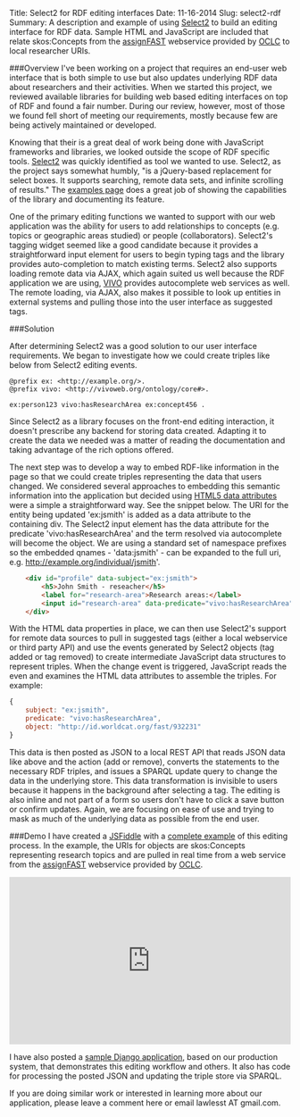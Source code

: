 Title: Select2 for RDF editing interfaces
Date: 11-16-2014
Slug: select2-rdf
Summary: A description and example of using [Select2](http://ivaynberg.github.io/select2/) to build an editing interface for RDF data.  Sample HTML and JavaScript are included that relate skos:Concepts from the [assignFAST](http://oclc.org/developer/develop/web-services/fast-api/assign-fast.en.html) webservice provided by [OCLC](http://www.oclc.org/data.en.html) to local researcher URIs.  

###Overview
I've been working on a project that requires an end-user web interface that is both simple to use but also updates underlying RDF data about researchers and their activities.  When we started this project, we reviewed available libraries for building web based editing interfaces on top of RDF and found a fair number.  During our review, however, most of those we found fell short of meeting our requirements, mostly because few are being actively maintained or developed.  

Knowing that their is a great deal of work being done with JavaScript frameworks and libraries, we looked outside the scope of RDF specific tools.  [Select2](http://ivaynberg.github.io/select2/) was quickly identified as tool we wanted to use.  Select2, as the project says somewhat humbly, "is a jQuery-based replacement for select boxes. It supports searching, remote data sets, and infinite scrolling of results."  The [examples page](http://ivaynberg.github.io/select2/) does a great job of showing the capabilities of the library and documenting its feature. 

One of the primary editing functions we wanted to support with our web application was the ability for users to add relationships to concepts (e.g. topics or geographic areas studied) or people (collaborators).  Select2's tagging widget seemed like a good candidate because it provides a straightforward input element for users to begin typing tags and the library provides auto-completion to match existing terms.  Select2 also supports loading remote data via AJAX, which again suited us well because the RDF application we are using, [VIVO](http://vivoweb.org/) provides autocomplete web services as well.  The remote loading, via AJAX, also makes it possible to look up entities in external systems and pulling those into the user interface as suggested tags.


###Solution

After determining Select2 was a good solution to our user interface requirements.  We began to investigate how we could create triples like below from Select2 editing events.  

```ttl
@prefix ex: <http://example.org/>.
@prefix vivo: <http://vivoweb.org/ontology/core#>.

ex:person123 vivo:hasResearchArea ex:concept456 .
```

Since Select2 as a library focuses on the front-end editing interaction, it doesn't prescribe any backend for storing data created.  Adapting it to create the data we needed was a matter of reading the documentation and taking advantage of the rich options offered.  

The next step was to develop a way to embed RDF-like information in the page so that we could create triples representing the data that users changed.  We considered several approaches to embedding this semantic information into the application but decided using [HTML5 data attributes](https://developer.mozilla.org/en-US/docs/Web/Guide/HTML/Using_data_attributes) were a simple a straightforward way.  See the snippet below.  The URI for the entity being updated 'ex:jsmith' is added as a data attribute to the containing div.  The Select2 input element has the data attribute for the predicate 'vivo:hasResearchArea' and the term resolved via autocomplete will become the object.  We are using a standard set of namespace prefixes so the embedded qnames - 'data:jsmith' - can be expanded to the full uri, e.g. http://example.org/individual/jsmith'.  

```html
	<div id="profile" data-subject="ex:jsmith">
	    <h5>John Smith - reseacher</h5>
	    <label for="research-area">Research areas:</label>
	    <input id="research-area" data-predicate="vivo:hasResearchArea"/>
	</div>
```

With the HTML data properties in place, we can then use Select2's support for remote data sources to pull in suggested tags (either a local webservice or third party API) and use the events generated by Select2 objects (tag added or tag removed) to create intermediate JavaScript data structures to represent triples.  When the change event is triggered, JavaScript reads the even and examines the HTML data attributes to assemble the triples.  For example:

```javascript
{
    subject: "ex:jsmith",
    predicate: "vivo:hasResearchArea",
    object: "http://id.worldcat.org/fast/932231"
}

```

This data is then posted as JSON to a local REST API that reads JSON data like above and the action (add or remove), converts the statements to the necessary RDF triples, and issues a SPARQL update query to change the data in the underlying store.  This data transformation is invisible to users because it happens in the background after selecting a tag.  The editing is also inline and not part of a form so users don't have to click a save button or confirm updates.  Again, we are focusing on ease of use and trying to mask as much of the underlying data as possible from the end user.  

###Demo
I have created a [JSFiddle](http://jsfiddle.net/lawlesst/a00x2ess/) with a [complete example](http://jsfiddle.net/lawlesst/a00x2ess/) of this editing process.  In the example, the URIs for objects are skos:Concepts representing research topics and are pulled in real time from a web service from the [assignFAST](http://oclc.org/developer/develop/web-services/fast-api/assign-fast.en.html) webservice provided by [OCLC](http://www.oclc.org/data.en.html).

<iframe width="100%" height="300" src="http://jsfiddle.net/lawlesst/a00x2ess/embedded/" allowfullscreen="allowfullscreen" frameborder="0"></iframe>

I have also posted a [sample Django application](https://github.com/lawlesst/triple-edit), based on our production system, that demonstrates this editing workflow and others.  It also has code for processing the posted JSON and updating the triple store via SPARQL.

If you are doing similar work or interested in learning more about our application, please leave a comment here or email lawlesst AT gmail.com.

